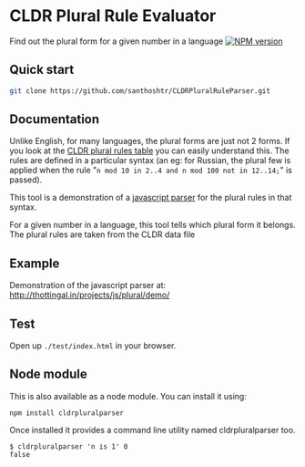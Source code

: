 CLDR Plural Rule Evaluator
==========================
Find out the plural form for a given number in a language
[![NPM version](https://badge.fury.io/js/cldrpluralparser.svg)](https://www.npmjs.org/package/cldrpluralparser)

Quick start
----------

```bash
git clone https://github.com/santhoshtr/CLDRPluralRuleParser.git
```

Documentation
----------

Unlike English, for many languages, the plural forms are just not 2 forms.
If you look at the <a href="http://unicode.org/repos/cldr-tmp/trunk/diff/supplemental/language_plural_rules.html#pl">CLDR plural rules table</a>
you can easily understand this. The rules are defined in a particular syntax
(an eg: for Russian, the plural few is applied when the rule
"`n mod 10 in 2..4 and n mod 100 not in 12..14;`" is passed).

This tool is a demonstration of a [javascript parser](./src/CLDRPluralRuleParser.js)
for the plural rules in that syntax.

For a given number in a language, this tool tells which plural form it belongs.
The plural rules are taken from the CLDR  data file

Example
--------
Demonstration of the javascript parser at:
http://thottingal.in/projects/js/plural/demo/

Test
----
Open up `./test/index.html` in your browser.

Node module
-----------
This is also available as a node module. You can install it using:

`npm install cldrpluralparser`

Once installed it provides a command line utility named cldrpluralparser too.
```
$ cldrpluralparser 'n is 1' 0
false
```


